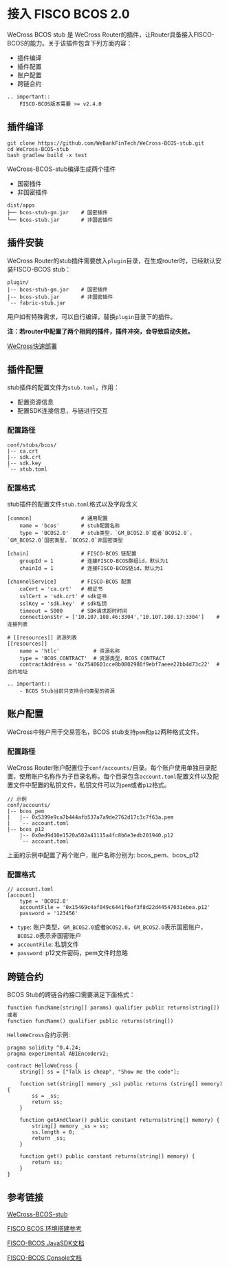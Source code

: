 # 接入 FISCO BCOS 2.0

WeCross BCOS stub 是 WeCross Router的插件，让Router具备接入FISCO-BCOS的能力。关于该插件包含下列方面内容：

* 插件编译
* 插件配置
* 账户配置
* 跨链合约

```eval_rst
.. important::
    FISCO-BCOS版本需要 >= v2.4.0
```

## 插件编译

```shell
git clone https://github.com/WeBankFinTech/WeCross-BCOS-stub.git
cd WeCross-BCOS-stub
bash gradlew build -x test
```

WeCross-BCOS-stub编译生成两个插件 
- 国密插件
- 非国密插件
  
```shell
dist/apps
├── bcos-stub-gm.jar    # 国密插件
└── bcos-stub.jar       # 非国密插件
```

## 插件安装
WeCross Router的stub插件需要放入`plugin`目录，在生成router时，已经默认安装FISCO-BCOS stub：
```shell
plugin/
|-- bcos-stub-gm.jar    # 国密插件
|-- bcos-stub.jar       # 非国密插件
`-- fabric-stub.jar
```

用户如有特殊需求，可以自行编译，替换`plugin`目录下的插件。

**注：若router中配置了两个相同的插件，插件冲突，会导致启动失败。**

[WeCross快速部署](https://wecross.readthedocs.io/zh_CN/release-rc2/docs/tutorial/setup.html)

## 插件配置
stub插件的配置文件为`stub.toml`，作用：
- 配置资源信息
- 配置SDK连接信息，与链进行交互

### 配置路径
```
conf/stubs/bcos/
|-- ca.crt
|-- sdk.crt
|-- sdk.key
`-- stub.toml
```

### 配置格式
stub插件的配置文件`stub.toml`格式以及字段含义
```shell
[common]                # 通用配置
    name = 'bcos'       # stub配置名称
    type = 'BCOS2.0'    # stub类型，`GM_BCOS2.0`或者`BCOS2.0`，`GM_BCOS2.0`国密类型，`BCOS2.0`非国密类型

[chain]                 # FISCO-BCOS 链配置
    groupId = 1         # 连接FISCO-BCOS群组id，默认为1
    chainId = 1         # 连接FISCO-BCOS链id，默认为1

[channelService]        # FISCO-BCOS 配置
    caCert = 'ca.crt'   # 根证书
    sslCert = 'sdk.crt' # sdk证书
    sslKey = 'sdk.key'  # sdk私钥
    timeout = 5000      # SDK请求超时时间
    connectionsStr = ['10.107.108.46:3304','10.107.108.17:3304']    # 连接列表

# [[resources]] 资源列表
[[resources]]
    name = 'htlc'           # 资源名称
    type = 'BCOS_CONTRACT'  # 资源类型，BCOS_CONTRACT
    contractAddress = '0x7540601cce8b0802980f9ebf7aeee22bb4d73c22'  # 合约地址
```

```eval_rst
.. important::
    - BCOS Stub当前只支持合约类型的资源
```

## 账户配置
WeCross中账户用于交易签名，BCOS stub支持`pem`和`p12`两种格式文件。

### 配置路径
WeCross Router账户配置位于`conf/accounts/`目录。每个账户使用单独目录配置，使用账户名称作为子目录名称，每个目录包含`account.toml`配置文件以及配置文件中配置的私钥文件，私钥文件可以为`pem`或者`p12`格式。  
```
// 示例
conf/accounts/
|-- bcos_pem
|   |-- 0x5399e9ca7b444afb537a7a9de2762d17c3c7f63a.pem
|   `-- account.toml
|-- bcos_p12
    |-- 0x0ed9d10e1520a502a41115a4fc8b6e3edb201940.p12
    `-- account.toml
```
上面的示例中配置了两个账户，账户名称分别为: bcos_pem、bcos_p12

### 配置格式
```
// account.toml
[account]
    type = 'BCOS2.0'
    accountFile = '0x15469c4af049c6441f6ef3f8d22d44547031ebea.p12'
    password = '123456'
```
- `type`: 账户类型，`GM_BCOS2.0`或者`BCOS2.0`，`GM_BCOS2.0`表示国密账户，`BCOS2.0`表示非国密账户
- `accountFile`: 私钥文件
- `password`: p12文件密码，pem文件时忽略

## 跨链合约
BCOS Stub的跨链合约接口需要满足下面格式：
```shell
function funcName(string[] params) qualifier public returns(string[])
或者
function funcName() qualifier public returns(string[])
```

`HelloWeCross`合约示例:
```solidity
pragma solidity ^0.4.24;
pragma experimental ABIEncoderV2;

contract HelloWeCross {
    string[] ss = ["Talk is cheap", "Show me the code"];

    function set(string[] memory _ss) public returns (string[] memory) {
        ss = _ss;
        return ss;
    }

    function getAndClear() public constant returns(string[] memory) {
        string[] memory _ss = ss;
        ss.length = 0;
        return _ss;
    }

    function get() public constant returns(string[] memory) {
        return ss;
    }
}
```

## 参考链接
[WeCross-BCOS-stub](https://github.com/WeBankFinTech/WeCross-BCOS-stub)  

[FISCO BCOS 环境搭建参考](https://fisco-bcos-documentation.readthedocs.io/zh_CN/latest/docs/installation.html#fisco-bcos)

[FISCO-BCOS JavaSDK文档](https://fisco-bcos-documentation.readthedocs.io/zh_CN/latest/docs/sdk/java_sdk.html)

[FISCO-BCOS Console文档](https://fisco-bcos-documentation.readthedocs.io/zh_CN/latest/docs/manual/console.html)